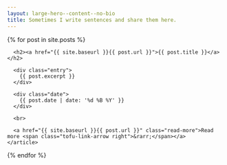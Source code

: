```yaml
---
layout: large-hero--content--no-bio
title: Sometimes I write sentences and share them here.
---
```


<div class="posts">
  {% for post in site.posts %}
    <article class="post">

      <h2><a href="{{ site.baseurl }}{{ post.url }}">{{ post.title }}</a></h2>

      <div class="entry">
        {{ post.excerpt }}
      </div>

      <div class="date">
        {{ post.date | date: '%d %B %Y' }}
      </div>

      <br>

      <a href="{{ site.baseurl }}{{ post.url }}" class="read-more">Read more <span class="tofu-link-arrow right">&rarr;</span></a>
    </article>
  {% endfor %}
</div>
